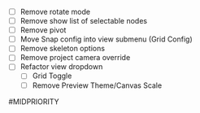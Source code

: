 - [ ] Remove rotate mode
- [ ] Remove show list of selectable nodes
- [ ] Remove pivot
- [ ] Move Snap config into view submenu (Grid Config)
- [ ] Remove skeleton options
- [ ] Remove project camera override
- [ ] Refactor view dropdown
	- [ ] Grid Toggle
	- [ ] Remove Preview Theme/Canvas Scale

#MIDPRIORITY 